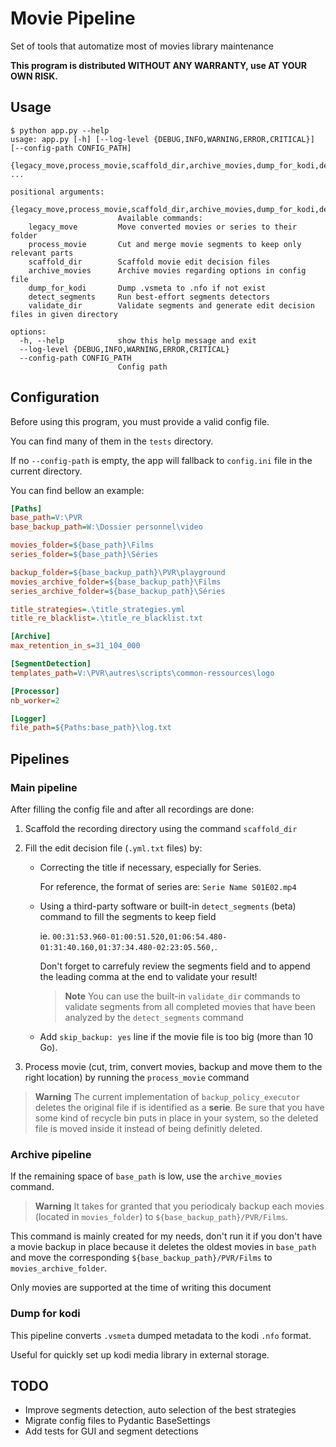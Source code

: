 # Movie Pipeline

Set of tools that automatize most of movies library maintenance

**This program is distributed WITHOUT ANY WARRANTY, use AT YOUR OWN RISK.**

## Usage

```
$ python app.py --help
usage: app.py [-h] [--log-level {DEBUG,INFO,WARNING,ERROR,CRITICAL}] [--config-path CONFIG_PATH]
              {legacy_move,process_movie,scaffold_dir,archive_movies,dump_for_kodi,detect_segments,validate_dir} ...

positional arguments:
  {legacy_move,process_movie,scaffold_dir,archive_movies,dump_for_kodi,detect_segments,validate_dir}
                        Available commands:
    legacy_move         Move converted movies or series to their folder
    process_movie       Cut and merge movie segments to keep only relevant parts
    scaffold_dir        Scaffold movie edit decision files
    archive_movies      Archive movies regarding options in config file
    dump_for_kodi       Dump .vsmeta to .nfo if not exist
    detect_segments     Run best-effort segments detectors
    validate_dir        Validate segments and generate edit decision files in given directory

options:
  -h, --help            show this help message and exit
  --log-level {DEBUG,INFO,WARNING,ERROR,CRITICAL}
  --config-path CONFIG_PATH
                        Config path
```

## Configuration

Before using this program, you must provide a valid config file.

You can find many of them in the `tests` directory.

If no `--config-path` is empty, the app will fallback to `config.ini` file in the current directory.

You can find bellow an example:

```ini
[Paths]
base_path=V:\PVR
base_backup_path=W:\Dossier personnel\video

movies_folder=${base_path}\Films
series_folder=${base_path}\Séries

backup_folder=${base_backup_path}\PVR\playground
movies_archive_folder=${base_backup_path}\Films
series_archive_folder=${base_backup_path}\Séries

title_strategies=.\title_strategies.yml
title_re_blacklist=.\title_re_blacklist.txt

[Archive]
max_retention_in_s=31_104_000

[SegmentDetection]
templates_path=V:\PVR\autres\scripts\common-ressources\logo

[Processor]
nb_worker=2

[Logger]
file_path=${Paths:base_path}\log.txt
```

## Pipelines

### Main pipeline

After filling the config file and after all recordings are done:

1. Scaffold the recording directory using the command `scaffold_dir`

2. Fill the edit decision file (`.yml.txt` files) by:
    - Correcting the title if necessary, especially for Series.

      For reference, the format of series are: `Serie Name S01E02.mp4`

    - Using a third-party software or built-in `detect_segments` (beta) command to fill the segments to keep field

      ie. `00:31:53.960-01:00:51.520,01:06:54.480-01:31:40.160,01:37:34.480-02:23:05.560,`.

      Don't forget to carrefuly review the segments field and to append the leading comma at the end to validate your result!

      > **Note**
      > You can use the built-in `validate_dir` commands to validate segments from all completed movies that have been analyzed by the `detect_segments` command

    - Add `skip_backup: yes` line if the movie file is too big (more than 10 Go).

3. Process movie (cut, trim, convert movies, backup and move them to the right location) by running the `process_movie` command

  > **Warning**
  > The current implementation of `backup_policy_executor` deletes the original file if is identified as a **serie**.
  > Be sure that you have some kind of recycle bin puts in place in your system, so the deleted file is moved inside it
  > instead of being definitly deleted.

### Archive pipeline

If the remaining space of `base_path` is low, use the `archive_movies` command.

> **Warning**
> It takes for granted that you periodicaly backup each movies (located in `movies_folder`) to `${base_backup_path}/PVR/Films`.

This command is mainly created for my needs, don't run it if you don't have a movie backup in place because it deletes the oldest movies in `base_path` and move the corresponding `${base_backup_path}/PVR/Films` to `movies_archive_folder`.

Only movies are supported at the time of writing this document

### Dump for kodi

This pipeline converts `.vsmeta` dumped metadata to the kodi `.nfo` format.

Useful for quickly set up kodi media library in external storage.

## TODO

- Improve segments detection, auto selection of the best strategies
- Migrate config files to Pydantic BaseSettings
- Add tests for GUI and segment detections
